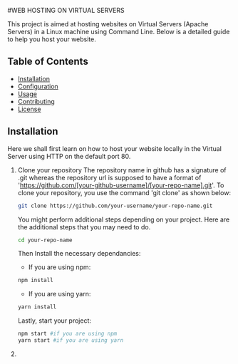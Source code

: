 #WEB HOSTING ON VIRTUAL SERVERS

This project is aimed at hosting websites on Virtual Servers (Apache Servers) in a Linux machine using Command Line. Below is a detailed guide to help you host your website.

## Table of Contents

- [Installation](#installation)
- [Configuration](#configuration)
- [Usage](#usage)
- [Contributing](#contributing)
- [License](#license)

## Installation

Here we shall first learn on how to host your website locally in the Virtual Server using HTTP on the default port 80.

1. Clone your repository
   The repository name in github has a signature of .git whereas the repository url is supposed to have a format of 'https://github.com/[your-github-username]/[your-repo-name].git'.
   To clone your repository, you use the command 'git clone' as shown below:
   ```bash
   git clone https://github.com/your-username/your-repo-name.git
   ```
   You might perform additional steps depending on your project. Here are the additional steps that you may need to do.
   ```bash
   cd your-repo-name
   ```
   Then Install the necessary dependancies:
     - If you are using npm:
   ```bash
   npm install
   ```
     - If you are using yarn:
    ```bash
    yarn install
    ```

    Lastly, start your project:
   ```bash
   npm start #if you are using npm
   yarn start #if you are using yarn
   ```

3. 

  
